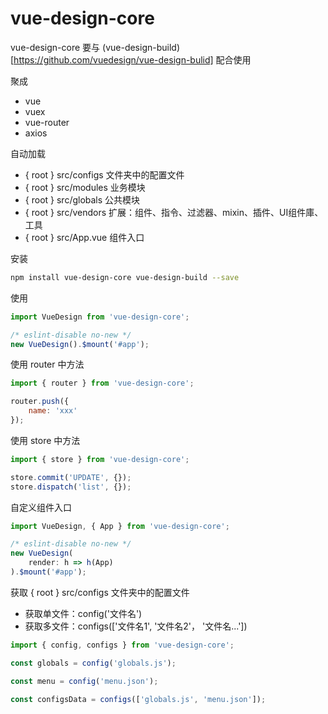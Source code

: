 # vue-design-core

vue-design-core 要与 (vue-design-build)[https://github.com/vuedesign/vue-design-bulid] 配合使用

聚成
- vue
- vuex
- vue-router
- axios

自动加载
- { root } src/configs 文件夹中的配置文件
- { root } src/modules 业务模块
- { root } src/globals 公共模块
- { root } src/vendors 扩展：组件、指令、过滤器、mixin、插件、UI组件庫、工具
- { root } src/App.vue 组件入口

安装

```bash
npm install vue-design-core vue-design-build --save
```

使用

```js
import VueDesign from 'vue-design-core';

/* eslint-disable no-new */
new VueDesign().$mount('#app');
```

使用 router 中方法
```js
import { router } from 'vue-design-core';

router.push({
    name: 'xxx'
});

```

使用 store 中方法

```js
import { store } from 'vue-design-core';

store.commit('UPDATE', {});
store.dispatch('list', {});

```

自定义组件入口

```js
import VueDesign, { App } from 'vue-design-core';

/* eslint-disable no-new */
new VueDesign(
    render: h => h(App)
).$mount('#app');
```

获取 { root } src/configs 文件夹中的配置文件

- 获取单文件：config('文件名')
- 获取多文件：configs(['文件名1', '文件名2'， '文件名...'])

```js
import { config, configs } from 'vue-design-core';

const globals = config('globals.js');

const menu = config('menu.json');

const configsData = configs(['globals.js', 'menu.json']);

```